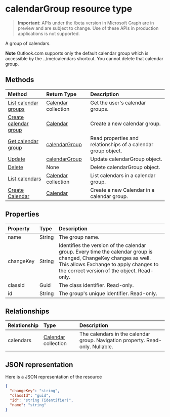 # calendarGroup resource type

> **Important**: APIs under the /beta version in Microsoft Graph are in preview and are subject to change. Use of these APIs in production applications is not supported.

A group of calendars.

**Note** Outlook.com supports only the default calendar group which is accessible by the ../me/calendars shortcut. You cannot delete that calendar group.

## Methods

| Method       | Return Type  |Description|
|:---------------|:--------|:----------|
|[List calendar groups](../api/user_list_calendargroups.md) |[Calendar](calendar.md) collection| Get the user's calendar groups.|
|[Create calendar group](../api/user_post_calendargroups.md) |[Calendar](calendar.md)| Create a new calendar group.|
|[Get calendar group](../api/calendargroup_get.md) | [calendarGroup](calendargroup.md) |Read properties and relationships of a calendar group object.|
|[Update](../api/calendargroup_update.md) | [calendarGroup](calendargroup.md) |Update calendarGroup object. |
|[Delete](../api/calendargroup_delete.md) | None |Delete calendarGroup object. |
|[List calendars](../api/calendargroup_list_calendars.md) |[Calendar](calendar.md) collection| List calendars in a calendar group.|
|[Create Calendar](../api/calendargroup_post_calendars.md) |[Calendar](calendar.md)| Create a new Calendar in a calendar group.|


## Properties
| Property	   | Type	|Description|
|:---------------|:--------|:----------|
|name|String|The group name.|
|changeKey|String|Identifies the version of the calendar group. Every time the calendar group is changed, ChangeKey changes as well. This allows Exchange to apply changes to the correct version of the object. Read-only.|
|classId|Guid|The class identifier. Read-only.|
|id|String|The group's unique identifier. Read-only.|

## Relationships
| Relationship | Type	|Description|
|:---------------|:--------|:----------|
|calendars|[Calendar](calendar.md) collection|The calendars in the calendar group. Navigation property. Read-only. Nullable.|


## JSON representation

Here is a JSON representation of the resource

<!-- {
  "blockType": "resource",
  "optionalProperties": [
    "calendars"
  ],
  "keyProperty": "id",
  "@odata.type": "microsoft.graph.calendarGroup"
}-->

```json
{
  "changeKey": "string",
  "classId": "guid",
  "id": "string (identifier)",
  "name": "string"
}

```


<!-- uuid: 8fcb5dbc-d5aa-4681-8e31-b001d5168d79
2015-10-25 14:57:30 UTC -->
<!-- {
  "type": "#page.annotation",
  "description": "calendarGroup resource",
  "keywords": "",
  "section": "documentation",
  "tocPath": ""
}-->
